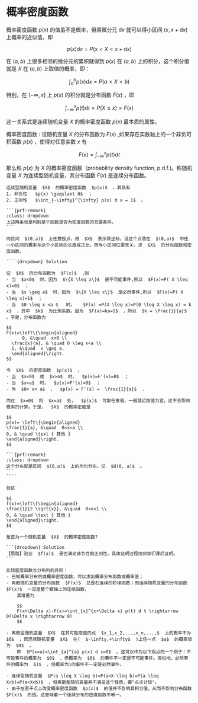 # 概率密度函数

概率密度函数  $p(x)$  的值虽不是概率，但乘微分元  $\text{d} x$  就可以得小区间  $(x,x+\text{d}x)$  上概率的近似值，即

$$
p(x)\text{d}x = P(x<X<x+\text{d}x)
$$

在  $(a,b)$  上很多相邻的微分元的累积就得到  $p(x)$  在  $(a,b)$  上的积分，这个积分值就是  $X$  在  $(a,b)$  上取值的概率，即：

$$
\int_{a}^b p(x)\text{d}x = P(a<X<b)
$$

特别，在  $(-\infty,x]$  上  $p(x)$  的积分就是分布函数  $F(x)$  ，即

$$
\int_{-\infty}^x p(t)\text{d} t = P(X\leq x)=F(x)
$$

这一关系式是连续随机变量  $X$  的概率密度函数  $p(x)$  最本质的属性。

概率密度函数
: 设随机变量  $X$  的分布函数为  $F(x)$  ,如果存在实数轴上的一个非负可积函数  $p(x)$  ，使得对任意实数  $x$  有

$$
F(x) = \int_{-\infty}^{x} p(t) d t
$$

那么称  $p(x)$  为  $X$  的概率密度函数（probability density function, p.d.f.)。称随机变量  $X$  为连续型随机变量，其分布函数  $F(x)$  是连续分布函数。

````{prf:theorem}
连续型随机变量  $X$  的概率密度函数  $p(x)$  ，其具有
1. 非负性   $p(x) \geqslant 0$  ；
2. 正则性   $\int_{-\infty}^{\infty} p(x) d x = 1$  。

```{prf:remark}
:class: dropdown
上述两条也是判别某个函数是否为密度函数的充要条件。
```
````

`````{prf:example}
向区间  $(0,a)$  上任意投点，用  $X$  表示其坐标。设这个点落在  $(0,a)$  中任一小区间的概率与这个小区间的长度成正比，而与小区间位置无关。求  $X$  的分布函数和密度函数。

````{dropdown} Solution

记  $X$  的分布函数为  $F(x)$  ,则
- 当  $x<0$  时，因为  $\{X \leq x\}$  是不可能事件,所以  $F(x)=P( X \leq x)=0$  ；
- 当  $x \geq a$  时，因为  $\{X \leq x\}$  是必然事件,所以  $F(x)=P( X \leq x)=1$  ；
- 当  $0 \leq x <a $   时，   $F(x) =P(X \leq x)=P(0 \leq X \leq x) = k x$  ，其中  $k$  为比例系数。因为  $F(a)=ka=1$  ，所以  $k = \frac{1}{a}$  。于是，分布函数为

$$
F(x)=\left\{\begin{aligned}
      0, &\quad  x<0 \\
  \frac{x}{a}, & \quad 0 \leq x<a \\
  1, &\quad  x \geq a.
  \end{aligned}\right.
$$

令  $X$  的密度函数  $p(x)$  ，
- 当  $x<0$  或  $x>a$  时，  $p(x)=F'(x)=0$  ；
- 当  $x>a$  时，  $p(x)=F'(x)=0$  ；
- 当  $0< x< a$  ，  $p(x) = F'(x) =  \frac{1}{a}$  .

而在  $x=0$  和  $x=a$  处，  $p(x)$  可取任意值，一般就近取值为宜，这不会影响概率的计算。于是，  $X$  的概率密度是

$$
p(x)= \left\{\begin{aligned}
\frac{1}{a}, &\quad  0<x<a \\
0, & \quad \text { 其他 }
\end{aligned}\right.
$$

```{prf:remark}
:class: dropdown
这个分布就是区间  $(0,a)$  上的均匀分布，记  $U(0, a)$  。
```
````
`````

````{prf:example}
验证

$$
f(x)=\left\{\begin{aligned}
\frac{1}{2 \sqrt{x}}, &\quad  0<x<1 \\
0, & \quad \text { 其他 }
\end{aligned}\right.
$$

是否为一个随机变量  $X$  的概率密度函数?

```{dropdown} Solution
【思路】验证  $f(x)$  是否满足非负性和正则性。具体证明过程由同学们课后证明。
```

````


```{admonition} Remark
比较密度函数与分布列的异同：
- 已知概率分布列或概率密度函数，可以求出概率分布函数或概率值；
- 离散随机变量的分布函数  $F(x)$  总是右连续的阶梯函数；而连续随机变量的分布函数  $F(x)$  一定是整个数轴上的连续函数，
    其增量为
    
    $$
    F(x+\Delta x)-F(x)=\int_{x}^{x+\Delta x} p(t) d t \rightarrow 0(\Delta x \rightarrow 0)
    $$
    
- 离散型随机变量  $X$  在其可能取值的点  $x_1,x_2,...,x_n,...,$  上的概率不为  $0$  ，而连续随机变量  $X$  在(  $-\infty,+\infty$  )上任一点  $a$  的概率恒为  $0$  ，
    即  $P(x=a)=\int_{a}^{a} p(x) d x=0$  。这可以作为以下观点的一个例子：不可能事件的概率为  $0$  ，但概率为  $0$  的事件不一定是不可能事件。类似地，必然事件的概率为  $1$  ，但概率为1的事件不一定是必然事件。

- 连续型随机变量  $P(a \leq X \leq b)=P(a<X \leq b)=P(a \leq X<b)=P(a<X<b)$  ，但离散型随机变量并不满足这个性质，要"点点计较"。
- 由于在若干点上改变概率密度函数  $p(x)$  的值并不影响其积分值，从而不影响分布函数  $F(x)$  的值。这意味着一个连续分布的密度函数不唯一。
```